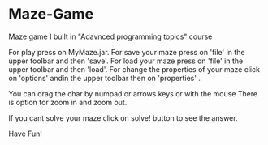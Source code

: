 # Maze-Game
Maze game I built in "Adavnced programming topics" course

For play press on MyMaze.jar.
For save your maze press on 'file' in the upper toolbar and then 'save'.
For load your maze press on 'file' in the upper toolbar and then 'load'. 
For change the properties of your maze click on 'options' andin the upper toolbar then on 'properties' .

You can drag the char by numpad or arrows keys or with the mouse
There is option for zoom in and  zoom out.

If you cant solve your maze click on solve! button to see the answer.

Have Fun!
